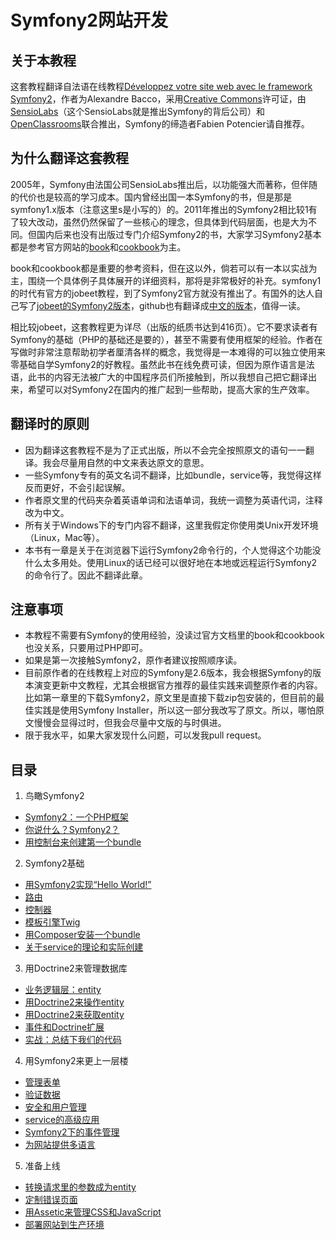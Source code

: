 # Symfony2网站开发 #

## 关于本教程 ##
这套教程翻译自法语在线教程[Développez votre site web avec le framework Symfony2](https://openclassrooms.com/courses/developpez-votre-site-web-avec-le-framework-symfony2)，作者为Alexandre Bacco，采用[Creative Commons](http://creativecommons.org/licenses/by-nc-sa/2.0/)许可证，由[SensioLabs](https://sensiolabs.com/)（这个SensioLabs就是推出Symfony的背后公司）和[OpenClassrooms](https://openclassrooms.com/)联合推出，Symfony的缔造者Fabien Potencier请自推荐。

## 为什么翻译这套教程 ##
2005年，Symfony由法国公司SensioLabs推出后，以功能强大而著称，但伴随的代价也是较高的学习成本。国内曾经出国一本Symfony的书，但是那是symfony1.x版本（注意这里s是小写的）的。2011年推出的Symfony2相比较1有了较大改动，虽然仍然保留了一些核心的理念，但具体到代码层面，也是大为不同。但国内后来也没有出版过专门介绍Symfony2的书，大家学习Symfony2基本都是参考官方网站的[book](http://symfony.com/doc/current/book/index.html)和[cookbook](http://symfony.com/doc/current/cookbook/index.html)为主。

book和cookbook都是重要的参考资料，但在这以外，倘若可以有一本以实战为主，围绕一个具体例子具体展开的详细资料，那将是非常极好的补充。symfony1的时代有官方的jobeet教程，到了Symfony2官方就没有推出了。有国外的达人自己写了[jobeet的Symfony2版本](http://intelligentbee.com/blog/2013/08/07/symfony2-jobeet-day-1-starting-up-the-project)，github也有翻译成[中文的版本](https://github.com/happen-zhang/symfony2-jobeet-tutorial)，值得一读。

相比较jobeet，这套教程更为详尽（出版的纸质书达到416页）。它不要求读者有Symfony的基础（PHP的基础还是要的），甚至不需要有使用框架的经验。作者在写做时非常注意帮助初学者厘清各样的概念，我觉得是一本难得的可以独立使用来零基础自学Symfony2的好教程。虽然此书在线免费可读，但因为原作语言是法语，此书的内容无法被广大的中国程序员们所接触到，所以我想自己把它翻译出来，希望可以对Symfony2在国内的推广起到一些帮助，提高大家的生产效率。

## 翻译时的原则 ##
- 因为翻译这套教程不是为了正式出版，所以不会完全按照原文的语句一一翻译。我会尽量用自然的中文来表达原文的意思。
- 一些Symfony专有的英文名词不翻译，比如bundle，service等，我觉得这样反而更好，不会引起误解。
- 作者原文里的代码夹杂着英语单词和法语单词，我统一调整为英语代词，注释改为中文。
- 所有关于Windows下的专门内容不翻译，这里我假定你使用类Unix开发环境（Linux，Mac等）。
- 本书有一章是关于在浏览器下运行Symfony2命令行的，个人觉得这个功能没什么太多用处。使用Linux的话已经可以很好地在本地或远程运行Symfony2的命令行了。因此不翻译此章。

## 注意事项 ##
- 本教程不需要有Symfony的使用经验，没读过官方文档里的book和cookbook也没关系，只要用过PHP即可。
- 如果是第一次接触Symfony2，原作者建议按照顺序读。
- 目前原作者的在线教程上对应的Symfony是2.6版本，我会根据Symfony的版本演变更新中文教程，尤其会根据官方推荐的最佳实践来调整原作者的内容。比如第一章里的下载Symfony2，原文里是直接下载zip包安装的，但目前的最佳实践是使用Symfony Installer，所以这一部分我改写了原文。所以，哪怕原文慢慢会显得过时，但我会尽量中文版的与时俱进。
- 限于我水平，如果大家发现什么问题，可以发我pull request。

## 目录 ##
1. 鸟瞰Symfony2
 + [Symfony2：一个PHP框架](./part-01/chapter-01/index.md)
 + [你说什么？Symfony2？](./part-01/chapter-02/index.md)
 + [用控制台来创建第一个bundle](./part-01/chapter-03/index.md)
2. Symfony2基础
 + [用Symfony2实现“Hello World!”](./part-02/chapter-04/index.md)
 + [路由](./part-02/chapter-04/index.md)
 + [控制器](./part-02/chapter-05/index.md)
 + [模板引擎Twig](./part-02/chapter-06/index.md)
 + [用Composer安装一个bundle](./part-02/chapter-07/index.md)
 + [关于service的理论和实际创建](./part-02/chapter-08/index.md)
3. 用Doctrine2来管理数据库
 + [业务逻辑层：entity](./part-03/chapter-09/index.md)
 + [用Doctrine2来操作entity](./part-03/chapter-10/index.md)
 + [用Doctrine2来获取entity](./part-03/chapter-11/index.md)
 + [事件和Doctrine扩展](./part-03/chapter-12/index.md)
 + [实战：总结下我们的代码](./part-03/chapter-13/index.md)
4. 用Symfony2来更上一层楼
 + [管理表单](./part-04/chapter-14/index.md)
 + [验证数据](./part-04/chapter-15/index.md)
 + [安全和用户管理](./part-04/chapter-16/index.md)
 + [service的高级应用](./part-04/chapter-17/index.md)
 + [Symfony2下的事件管理](./part-04/chapter-18/index.md)
 + [为网站提供多语言](./part-04/chapter-19/index.md)
5. 准备上线
 + [转换请求里的参数成为entity](./part-05/chapter-20/index.md)
 + [定制错误页面](./part-05/chapter-21/index.md)
 + [用Assetic来管理CSS和JavaScript](./part-05/chapter-22/index.md)
 + [部署网站到生产环境](./part-05/chapter-23/index.md)
